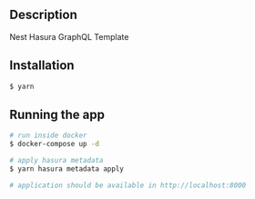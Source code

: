 ## Description

Nest Hasura GraphQL Template

## Installation

```bash
$ yarn
```

## Running the app

```bash
# run inside docker
$ docker-compose up -d

# apply hasura metadata
$ yarn hasura metadata apply

# application should be available in http://localhost:8000
```
